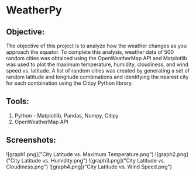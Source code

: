 # WeatherPy

## **Objective:**
The objective of this project is to analyze how the weather changes as you approach the equator. To complete this analysis, weather data of 500 random cities was obtained using the OpenWeatherMap API and Matplotlib was used to plot the maximum temperature, humidity, cloudiness, and wind speed vs. latitude. A list of random cities was created by generating a set of random latitude and longitude combinations and identifying the nearest city for each combination using the Citipy Python library. 

## **Tools:**
1. Python -  Matplotlib, Pandas, Numpy, Citipy
2. OpenWeatherMap API

## **Screenshots:**
![graph1.png]("City Latitude vs. Maximum Temperature.png")
![graph2.png]("City Latitude vs. Humidity.png")
![graph3.png]("City Latitude vs. Cloudiness.png")
![graph4.png]("City Latitude vs. Wind Speed.png")
